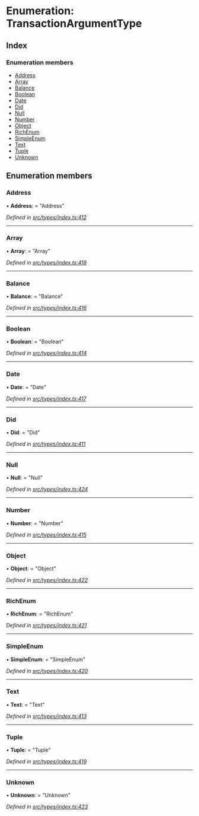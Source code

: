 # Enumeration: TransactionArgumentType

## Index

### Enumeration members

* [Address](transactionargumenttype.md#address)
* [Array](transactionargumenttype.md#array)
* [Balance](transactionargumenttype.md#balance)
* [Boolean](transactionargumenttype.md#boolean)
* [Date](transactionargumenttype.md#date)
* [Did](transactionargumenttype.md#did)
* [Null](transactionargumenttype.md#null)
* [Number](transactionargumenttype.md#number)
* [Object](transactionargumenttype.md#object)
* [RichEnum](transactionargumenttype.md#richenum)
* [SimpleEnum](transactionargumenttype.md#simpleenum)
* [Text](transactionargumenttype.md#text)
* [Tuple](transactionargumenttype.md#tuple)
* [Unknown](transactionargumenttype.md#unknown)

## Enumeration members

###  Address

• **Address**: = "Address"

*Defined in [src/types/index.ts:412](https://github.com/PolymathNetwork/polymesh-sdk/blob/f7de000/src/types/index.ts#L412)*

___

###  Array

• **Array**: = "Array"

*Defined in [src/types/index.ts:418](https://github.com/PolymathNetwork/polymesh-sdk/blob/f7de000/src/types/index.ts#L418)*

___

###  Balance

• **Balance**: = "Balance"

*Defined in [src/types/index.ts:416](https://github.com/PolymathNetwork/polymesh-sdk/blob/f7de000/src/types/index.ts#L416)*

___

###  Boolean

• **Boolean**: = "Boolean"

*Defined in [src/types/index.ts:414](https://github.com/PolymathNetwork/polymesh-sdk/blob/f7de000/src/types/index.ts#L414)*

___

###  Date

• **Date**: = "Date"

*Defined in [src/types/index.ts:417](https://github.com/PolymathNetwork/polymesh-sdk/blob/f7de000/src/types/index.ts#L417)*

___

###  Did

• **Did**: = "Did"

*Defined in [src/types/index.ts:411](https://github.com/PolymathNetwork/polymesh-sdk/blob/f7de000/src/types/index.ts#L411)*

___

###  Null

• **Null**: = "Null"

*Defined in [src/types/index.ts:424](https://github.com/PolymathNetwork/polymesh-sdk/blob/f7de000/src/types/index.ts#L424)*

___

###  Number

• **Number**: = "Number"

*Defined in [src/types/index.ts:415](https://github.com/PolymathNetwork/polymesh-sdk/blob/f7de000/src/types/index.ts#L415)*

___

###  Object

• **Object**: = "Object"

*Defined in [src/types/index.ts:422](https://github.com/PolymathNetwork/polymesh-sdk/blob/f7de000/src/types/index.ts#L422)*

___

###  RichEnum

• **RichEnum**: = "RichEnum"

*Defined in [src/types/index.ts:421](https://github.com/PolymathNetwork/polymesh-sdk/blob/f7de000/src/types/index.ts#L421)*

___

###  SimpleEnum

• **SimpleEnum**: = "SimpleEnum"

*Defined in [src/types/index.ts:420](https://github.com/PolymathNetwork/polymesh-sdk/blob/f7de000/src/types/index.ts#L420)*

___

###  Text

• **Text**: = "Text"

*Defined in [src/types/index.ts:413](https://github.com/PolymathNetwork/polymesh-sdk/blob/f7de000/src/types/index.ts#L413)*

___

###  Tuple

• **Tuple**: = "Tuple"

*Defined in [src/types/index.ts:419](https://github.com/PolymathNetwork/polymesh-sdk/blob/f7de000/src/types/index.ts#L419)*

___

###  Unknown

• **Unknown**: = "Unknown"

*Defined in [src/types/index.ts:423](https://github.com/PolymathNetwork/polymesh-sdk/blob/f7de000/src/types/index.ts#L423)*
